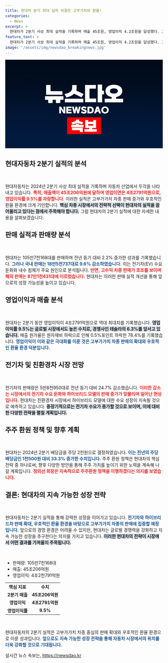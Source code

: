 ```yaml
---
title: 현대차 분기 최대 실적 비결은 고부가차와 환율!
categories:
  - News
excerpt: >
  현대차가 2분기 사상 최대 실적을 기록하며 매출 45조원, 영업이익 4.2조원을 달성했다. 고부가가치 차종 판매 증가로 영업이익률 9.5%를 기록, 글로벌 경쟁사 테슬라를 초월한 성과를 자랑한다. 
feature_text: >
  현대차가 2분기 사상 최대 실적을 기록하며 매출 45조원, 영업이익 4.2조원을 달성했다. 고부가가치 차종 판매 증가로 영업이익률 9.5%를 기록, 글로벌 경쟁사 테슬라를 초월한 성과를 자랑한다. 
image: '/assets/img/newsdao_breakingnews.jpg'
---
```


<p><img src="/assets/img/newsdao_breakingnews.jpg" alt="koreaapp 속보" /></p>

<h2 data-ke-size="size26">현대자동차 2분기 실적의 분석</h2>

<p data-ke-size="size16">&nbsp;</p>

<p>현대자동차는 2024년 2분기 사상 최대 실적을 기록하며 자동차 산업에서 두각을 나타내고 있습니다. <b><span style="color: #ee2323;">특히, 매출액이 45조206억원에 달하며 영업이면은 4조2791억원으로, 영업이익률 9.5%를 자랑합니다.</span></b> 이러한 실적은 고부가가치 차종 판매 증가와 우호적인 환율 환경에 크게 기인합니다. <b><span style="background-color: #21538527;">핵심 차종 시장에서의 전략적 선택이 현대차의 실적을 끌어올리고 있다는 점에서 주목해야 합니다.</span></b> 그럼 현대차의 2분기 실적에 대한 자세한 내용을 살펴보겠습니다.</p>

<h2 data-ke-size="size26">판매 실적과 판매량 분석</h2>

<p data-ke-size="size16">&nbsp;</p>

<p>현대차는 105만7천168대를 판매하며 전년 동기 대비 2.2% 증가한 성과를 기록했습니다. <b><span style="color: #1a5490;">그러나 국내 판매는 18만5천737대로 9.6% 감소하였습니다.</span></b> 이는 전기차(EV) 수요 둔화와 내수 침체가 주요 원인으로 분석됩니다. <b><span style="color: #ee2323;">반면, 고수익 차종 판매가 호조를 보이며 해외 판매는 87만1천431대에 이르렀습니다.</span></b> 현대차는 이러한 판매 실적 개선을 통해 앞으로의 성장 가능성을 높이고 있습니다. </p>

<h2 data-ke-size="size26">영업이익과 매출 분석</h2>

<p data-ke-size="size16">&nbsp;</p>

<p>현대차는 2분기 동안 영업이익이 4조2791억원으로 역대 최대치를 기록했습니다. <b><span style="background-color: #21538527;">영업이익률 9.5%는 글로벌 시장에서도 높은 수치로, 경쟁사인 테슬라의 6.3%를 앞서고 있습니다.</span></b> 매출 원가율은 원자재비 하락으로 인해 0.5%포인트 하락한 78.4%를 기록했습니다. <b><span style="color: #1a5490;">영업이익이 이와 같은 극대화를 이룬 것은 고부가가치 차종 판매의 확대와 우호적인 환율 환경 덕분입니다.</span></b></p>

<h2 data-ke-size="size26">전기차 및 친환경차 시장 전망</h2>

<p data-ke-size="size16">&nbsp;</p>

<p>전기차의 판매량은 5만8천950대로 전년 동기 대비 24.7% 감소했습니다. <b><span style="color: #ee2323;">이러한 감소는 시장에서의 전기차 수요 둔화와 하이브리드 모델의 판매 증가가 맞물리며 일어난 현상입니다.</span></b> 현대차는 친환경차 시장에서 하이브리드 모델에 대한 수요 성장이 지속될 것으로 예측하고 있습니다. <b><span style="background-color: #21538527;">중장기적으로는 전기차 수요가 증가할 것으로 보이며, 이에 대비한 다양한 전략을 펼칠 계획입니다.</span></b></p>

<h2 data-ke-size="size26">주주 환원 정책 및 향후 계획</h2>

<p data-ke-size="size16">&nbsp;</p>

<p>현대차는 2024년 2분기 배당금을 주당 2천원으로 결정하였습니다. <b><span style="color: #1a5490;">이는 전년의 주당 배당금인 1천500원 대비 33.3% 증가한 수치입니다.</span></b> 주주 환원 정책은 현대차의 핵심 전략 중 하나로써, 향후 다양한 방안을 통해 주주 가치를 높이기 위한 노력을 계속해 나갈 계획입니다. <b><span style="color: #ee2323;">정의선 회장은 지속적으로 주주환원 정책을 이행하겠다는 의지를 보였습니다.</span></b></p>

<h2 data-ke-size="size26">결론: 현대차의 지속 가능한 성장 전략</h2>

<p data-ke-size="size16">&nbsp;</p>

<p>현대자동차는 2분기 실적을 통해 강력한 성장을 이어가고 있습니다. <b><span style="color: #1a5490;">전기차와 하이브리드차 판매 확대, 우호적인 환율 환경을 바탕으로 고부가가치 차종의 판매에 집중할 예정입니다.</span></b> 앞으로의 경영 환경은 어려울 수 있지만, 현대차는 글로벌 경쟁력을 강화하고 지속 가능한 성장을 추구한다는 의지를 가지고 있습니다. <b><span style="background-color: #21538527;">이러한 현대차의 전략이 시장에서 어떤 결과를 가져올지 주목됩니다.</span></b></p>

<p data-ke-size="size16">&nbsp;</p>

<ul>
  <li>판매량: 105만7천168대</li>
  <li>매출: 45조206억원</li>
  <li>영업이익: 4조2천791억원</li>
</ul>

<table style="width: 100%; border-collapse: collapse;">
  <tr>
    <td style="text-align: center; height: 17px;"><b>핵심 지표</b></td>
    <td style="text-align: center; height: 17px;"><b>수치</b></td>
  </tr>
  <tr>
    <td style="text-align: center; height: 17px;"><b>2분기 매출</b></td>
    <td style="text-align: center; height: 17px;"><b>45조206억원</b></td>
  </tr>
  <tr>
    <td style="text-align: center; height: 17px;"><b>영업이익</b></td>
    <td style="text-align: center; height: 17px;"><b>4조2791억원</b></td>
  </tr>
  <tr>
    <td style="text-align: center; height: 17px;"><b>영업이익률</b></td>
    <td style="text-align: center; height: 17px;"><b>9.5%</b></td>
  </tr>
</table>

<p data-ke-size="size16">&nbsp;</p>

<p>현대자동차의 2분기 실적은 고부가가치 차종 중심의 판매 확대와 우호적인 환율 환경으로 이룬 성과입니다. <b><span style="color: #1a5490;">앞으로도 지속 가능한 성장 전략을 통해 자동차 시장에서의 위치를 더욱 강화할 것으로 기대됩니다.</span></b></p>
실시간 뉴스 속보는, <a href="https://newsdao.kr" rel="dofollow">https://newsdao.kr</a>


